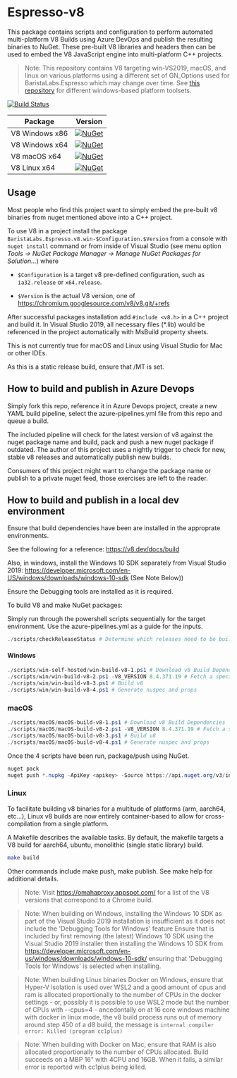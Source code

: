 # Espresso-v8

This package contains scripts and configuration to perform automated multi-platform V8 Builds using Azure DevOps and publish the resulting binaries to NuGet. These pre-built V8 libraries and headers then can be used to embed the V8 JavaScript engine into multi-platform C++ projects.

> Note: This repository contains V8 targeting win-VS2019, macOS, and linux on various platforms using a different set of GN_Options used for BaristaLabs.Espresso which may change over time. See [this repository](https://github.com/pmed/v8-nuget) for different windows-based platform toolsets.

[![Build Status](https://dev.azure.com/baristalabs/Espresso-v8/_apis/build/status/Espresso-v8-CI?branchName=master)](https://dev.azure.com/baristalabs/Espresso-v8/_build/latest?definitionId=3&branchName=master)

| Package                     | Version
|-----------------------------|----------------------------------------------------------------------------------------------------------------------|
|V8 Windows x86|[![NuGet](https://img.shields.io/nuget/v/BaristaLabs.Espresso.v8-monolith.win.ia32.release.svg)](https://www.nuget.org/packages/BaristaLabs.Espresso.v8-monolith.win.ia32.release/)|
|V8 Windows x64|[![NuGet](https://img.shields.io/nuget/v/BaristaLabs.Espresso.v8-monolith.win.x64.release.svg)](https://www.nuget.org/packages/BaristaLabs.Espresso.v8-monolith.win.x64.release/)|
|V8 macOS x64|[![NuGet](https://img.shields.io/nuget/v/BaristaLabs.Espresso.v8-monolith.macOS.x64.release.svg)](https://www.nuget.org/packages/BaristaLabs.Espresso.v8-monolith.macOS.x64.release/)|
|V8 Linux x64|[![NuGet](https://img.shields.io/nuget/v/BaristaLabs.Espresso.v8-monolith.linux.x64.release.svg)](https://www.nuget.org/packages/BaristaLabs.Espresso.v8-monolith.linux.x64.release/)|

## Usage

Most people who find this project want to simply embed the pre-built v8 binaries from nuget mentioned above into a C++ project.

To use V8 in a project install the package `BaristaLabs.Espresso.v8.win-$Configuration.$Version`
from a console with `nuget install` command or from inside of Visual Studio
(see menu option *Tools -> NuGet Package Manager -> Manage NuGet Packages for Solution...*)
where

  * `$Configuration` is a target v8 pre-defined configuration, such as `ia32.release` or `x64.release`.

  * `$Version` is the actual V8 version, one of https://chromium.googlesource.com/v8/v8.git/+refs

After successful packages installation add `#include <v8.h>` in a C++ project
and build it. In Visual Studio 2019, all necessary files (*.lib) would be referenced
in the project automatically with MsBuild property sheets.

This is not currently true for macOS and Linux using Visual Studio for Mac or other IDEs.

As this is a static release build, ensure that /MT is set.

## How to build and publish in Azure Devops

Simply fork this repo, reference it in Azure Devops project, create a new YAML build pipeline, select the azure-pipelines.yml file from this repo and queue a build.

The included pipeline will check for the latest version of v8 against the nuget package name and build, pack and push a new nuget package if outdated. The author of this project uses a nightly trigger to check for new, stable v8 releases and automatically publish new builds.

Consumers of this project might want to change the package name or publish to a private nuget feed, those exercises are left to the reader.

## How to build and publish in a local dev environment

Ensure that build dependencies have been are installed in the approprate environments.

See the following for a reference: https://v8.dev/docs/build

Also, in windows, install the Windows 10 SDK separately from Visual Studio 2019: https://developer.microsoft.com/en-US/windows/downloads/windows-10-sdk (See Note Below))
   
Ensure the Debugging tools are installed as it is required.

To build V8 and make NuGet packages:

Simply run through the powershell scripts sequentially for the target environment.
Use the azure-pipelines.yml as a guide for the inputs.

``` Powershell
./scripts/checkReleaseStatus # Determine which releases need to be built.
```

#### Windows

``` Powershell
./scripts/win-self-hosted/win-build-v8-1.ps1 # Download v8 Build Dependencies
./scripts/win/win-build-v8-2.ps1 -V8_VERSION 8.4.371.19 # Fetch a specific v8 version from source
./scripts/win/win-build-v8-3.ps1 # Build v8
./scripts/win/win-build-v8-4.ps1 # Generate nuspec and props
```
### macOS
``` Powershell
./scripts/macOS/macOS-build-v8-1.ps1 # Download v8 Build Dependencies
./scripts/macOS/macOS-build-v8-2.ps1 -V8_VERSION 8.4.371.19 # Fetch a specific v8 version from source
./scripts/macOS/macOS-build-v8-3.ps1 # Build v8
./scripts/macOS/macOS-build-v8-4.ps1 # Generate nuspec and props
```
Once the 4 scripts have been run, package/push using NuGet.

``` Powershell
nuget pack
nuget push *.nupkg -ApiKey <apikey> -Source https://api.nuget.org/v3/index.json
```
### Linux

To facilitate building v8 binaries for a multitude of platforms (arm, aarch64, etc...), Linux v8 builds are now entirely container-based to allow for cross-compilation from a single platform.

A Makefile describes the available tasks. By default, the makefile targets a V8 build for aarch64, ubuntu, monolithic (single static library) build.

``` sh
make build
```

Other commands include make push, make publish.
See make help for additional details.


> Note: Visit https://omahaproxy.appspot.com/ for a list of the V8 versions that correspond to a Chrome build.


> Note: When building on Windows, installing the Windows 10 SDK as part of the Visual Studio 2019 installation is insufficient as it does not include the 'Debugging Tools for Windows' feature
> Ensure that is included by first removing (the latest) Windows 10 SDK using the Visual Studio 2019 installer then installing the Windows 10 SDK from https://developer.microsoft.com/en-us/windows/downloads/windows-10-sdk/ ensuring that 'Debugging Tools for Windows' is selected when installing.

> Note: When building Linux binaries Docker on Windows, ensure that Hyper-V isolation is used over WSL2 and a good amount of cpus and ram is allocated proportionally to the number of CPUs in the docker settings - or, possibly it is possible to use WSL2 mode but the number of CPUs with --cpus=4 - ancedontally on at 16 core windows machine with docker in linux mode, the v8 build process runs out of memory around step 450 of a d8 build, the message is ```internal compiler error: Killed (program cc1plus)```

> Note: When building with Docker on Mac, ensure that RAM is also allocated proportionally to the number of CPUs allocated. Build succeeds on a MBP 16" with 4CPU and 16GB. When it fails, a similar error is reported with cc1plus being killed.